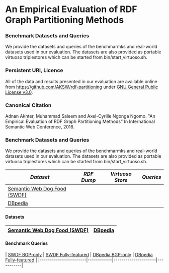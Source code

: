 # An Empirical Evaluation of RDF Graph Partitioning Methods

### Benchmark Datasets and Queries
We provide the datasets and queries of the benchmarmks and real-world datasets used in our evaluation. The datasets are also provided as portable virtuoso triplestores which can be started from bin/start_virtuoso.sh.

### Persistent URI, Licence 
All of the data and results presented in our evaluation are available online from
https://github.com/AKSW/rdf-partitioning under [GNU General Public License v3.0](https://github.com/AKSW/rdf-partitioning/blob/master/LICENSE).

### Canonical Citation
Adnan Akhter, Muhammad Saleem and Axel-Cyrille Ngonga Ngomo. "An Empirical Evaluation of RDF Graph Partitioning Methods" In International Semantic Web Conference, 2018.

### Benchmark Datasets and Queries
We provide the datasets and queries of the benchmarmks and real-world datasets used in our evaluation. The datasets are also provided as portable virtuoso triplestores which can be started from bin/start_virtuoso.sh.

| *Dataset* |*RDF Dump* | *Virtuoso Store* | *Queries* |
|-----------------------|------------|---------------------|-----------|
|[Semantic Web Dog Food (SWDF)](https://www.google.com)|
|[DBpedia](https://www.youtube.com)|

#### Datasets 
| [Semantic Web Dog Food (SWDF)](https://www.google.com) | [DBpedia](https://www.youtube.com) |
|----------------------------|-----------|

#### Benchmark Queries 
| [SWDF BGP-only](https://www.google.com) | [SWDF Fully-featured](https://www.google.com) |
 [DBpedia BGP-only](https://www.google.com) | [DBpedia Fully-featured](https://www.google.com) |
|-----------------------|------------|---------------------|-----------|


